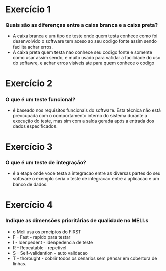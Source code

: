 # Exercício 1 
### Quais são as diferenças entre a caixa branca e a caixa preta?
* A caixa branca e um tipo de teste onde quem testa conhece como foi desenvolvido o software tem aceso ao seu codigo fonte assim sendo facilita achar erros.
* A caixa preta quem testa nao conhece seu codigo fonte e somente como usar assim sendo, e muito usado para validar a facilidade do uso do softawre, e achar erros visiveis ate para quem conhece o codigo
# Exercício 2
### O que é um teste funcional?
* é baseado nos requisitos funcionais do software. Esta técnica não está preocupada com o comportamento interno do sistema durante a execução do teste, mas sim com a saída gerada após a entrada dos dados especificados.
# Exercício 3
### O que é um teste de integração?
* é a etapa onde voce testa a integracao entre as diversas partes do seu software o exemplo seria o teste de integracao entre a aplicacao e um banco de dados.
# Exercício 4
### Indique as dimensões prioritárias de qualidade no MELI.s
* o Meli usa os prncipios do FIRST
* F - Fast - rapido para testar
* I - Idenpedent - idenpedencia de teste
* R - Repeatable - repetivel
* S - Self-validantion - auto validacao
* T - thorought - cobrir todos os cenarios sem pensar em cobertura de linhas.